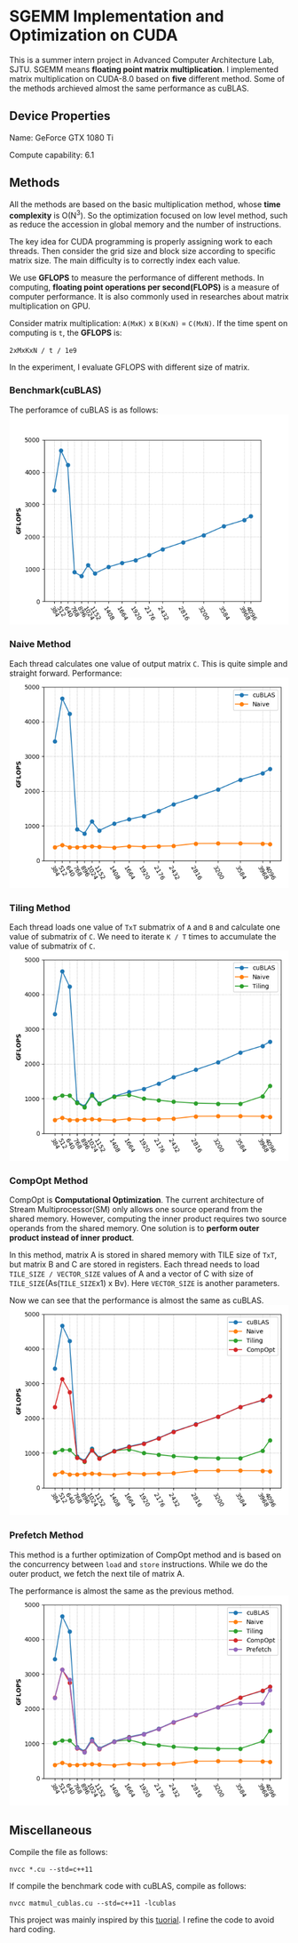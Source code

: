 # SGEMM Implementation and Optimization on CUDA

This is a summer intern project in Advanced Computer Architecture Lab, SJTU. SGEMM means **floating point matrix multiplication**. I implemented matrix multiplication on CUDA-8.0 based on **five** different method. Some of the methods archieved almost the same performance as cuBLAS.

## Device Properties
Name:  GeForce GTX 1080 Ti

Compute capability:  6.1

## Methods
All the methods are based on the basic multiplication method, whose **time complexity** is O(N<sup>3</sup>). So the optimization focused on low level method, such as reduce the accession in global memory and the number of instructions.

The key idea for CUDA programming is properly assigning work to each threads. Then consider the grid size and block size according to specific matrix size. The main difficulty is to correctly index each value.

We use **GFLOPS** to measure the performance of different methods. In computing, **floating point operations per second(FLOPS)** is a measure of computer performance. It is also commonly used in researches about matrix multiplication on GPU. 

Consider matrix multiplication: ``A(MxK)`` x ``B(KxN)`` = ``C(MxN)``. If the time spent on computing is ``t``, the **GFLOPS** is:

``2xMxKxN / t / 1e9``

In the experiment, I evaluate GFLOPS with different size of matrix.

### Benchmark(cuBLAS)
The perforamce of cuBLAS is as follows:
![](fig/cu.png)

### Naive Method
Each thread calculates one value of output matrix ``C``. This is quite simple and straight forward. Performance:
![](fig/nv.png)

### Tiling Method
Each thread loads one value of ``TxT`` submatrix of ``A`` and ``B`` and calculate one value of submatrix of ``C``. We need to iterate ``K / T`` times to accumulate the value of submatrix of ``C``.
![](fig/tl.png)

### CompOpt Method
CompOpt is **Computational Optimization**. The current architecture of Stream Multiprocessor(SM) only allows one source operand from the shared memory. However, computing the inner product requires two source operands from the shared memory. One solution is to **perform outer product instead of inner product**.

In this method, matrix A is stored in shared memory with TILE size of ``TxT``, but matrix B and C are stored in registers. Each thread needs to load ``TILE_SIZE / VECTOR_SIZE`` values of A and a vector of C with size of ``TILE_SIZE``(As(``TILE_SIZE``x1) x Bv). Here ``VECTOR_SIZE`` is another parameters.

Now we can see that the performance is almost the same as cuBLAS.
![](fig/co.png)

### Prefetch Method
This method is a further optimization of CompOpt method and is based on the concurrency between ``load`` and ``store`` instructions. While we do the outer product, we fetch the next tile of matrix A.

The performance is almost the same as the previous method.
![](fig/all.png)

## Miscellaneous

Compile the file as follows:

```
nvcc *.cu --std=c++11
```

If compile the benchmark code with cuBLAS, compile as follows:

```
nvcc matmul_cublas.cu --std=c++11 -lcublas
```

This project was mainly inspired by this [tuorial](http://www.es.ele.tue.nl/~mwijtvliet/5KK73/?page=mmcuda#TOC-Prefetching). I refine the code to avoid hard coding.
